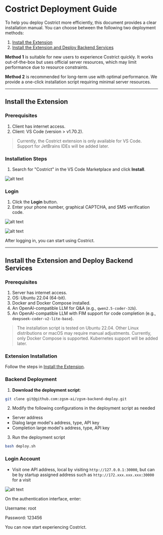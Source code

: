 # Costrict Deployment Guide

To help you deploy Costrict more efficiently, this document provides a clear installation manual. You can choose between the following two deployment methods:

1. [Install the Extension](#install-the-extension)
2. [Install the Extension and Deploy Backend Services](#install-the-extension-and-deploy-backend-services)

**Method 1** is suitable for new users to experience Costrict quickly. It works out-of-the-box but uses official server resources, which may limit performance due to resource constraints.

**Method 2** is recommended for long-term use with optimal performance. We provide a one-click installation script requiring minimal server resources.

---

## Install the Extension

### Prerequisites

1. Client has internet access.
2. Client: VS Code (version > v1.70.2).

> Currently, the Costrict extension is only available for VS Code. Support for JetBrains IDEs will be added later.

### Installation Steps

1. Search for "Costrict" in the VS Code Marketplace and click **Install**.

![alt text](/docs_imges/install/extensions.png)

### Login

1. Click the **Login** button.
2. Enter your phone number, graphical CAPTCHA, and SMS verification code.

![alt text](/docs_imges/install/login_ide.png)

![alt text](/docs_imges/install/login_web.png)

After logging in, you can start using Costrict.

---

## Install the Extension and Deploy Backend Services

### Prerequisites

1. Server has internet access.
2. OS: Ubuntu 22.04 (64-bit).
3. Docker and Docker Compose installed.
4. An OpenAI-compatible LLM for Q&A (e.g., `qwen2.5-coder-32b`).
5. An OpenAI-compatible LLM with FIM support for code completion (e.g., `deepseek-coder-v2-lite-base`).

> The installation script is tested on Ubuntu 22.04. Other Linux distributions or macOS may require manual adjustments.
> Currently, only Docker Compose is supported. Kubernetes support will be added later.

### Extension Installation

Follow the steps in [Install the Extension](#install-the-extension).

### Backend Deployment

1. **Download the deployment script**:

```bash
git clone git@github.com:zgsm-ai/zgsm-backend-deploy.git
```

2. Modify the following configurations in the deployment script as needed

- Server address
- Dialog large model's address, type, API key
- Completion large model's address, type, API key

3. Run the deployment script

```bash
bash deploy.sh
```

### Login Account

- Visit one API address, local by visiting `http://127.0.0.1:30000`, but can be by startup assigned address such as `http://172.xxx.xxx.xxx:30000` for a visit

![alt text](/docs_imges/install/login_backend.png)

On the authentication interface, enter:

Username: root

Password: 123456

You can now start experiencing Costrict.
